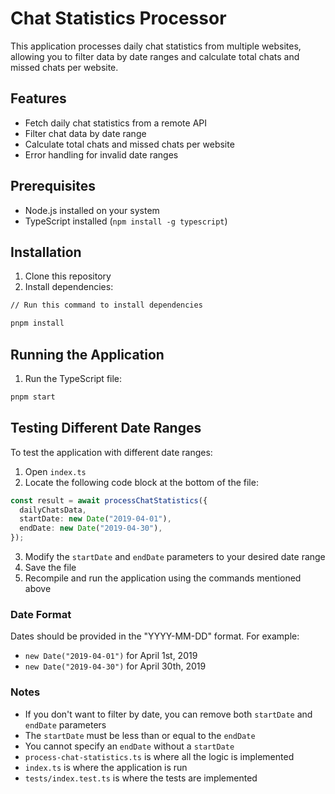 # Chat Statistics Processor

This application processes daily chat statistics from multiple websites, allowing you to filter data by date ranges and calculate total chats and missed chats per website.

## Features

- Fetch daily chat statistics from a remote API
- Filter chat data by date range
- Calculate total chats and missed chats per website
- Error handling for invalid date ranges

## Prerequisites

- Node.js installed on your system
- TypeScript installed (`npm install -g typescript`)

## Installation

1. Clone this repository
2. Install dependencies:

```bash
// Run this command to install dependencies

pnpm install
```

## Running the Application

1. Run the TypeScript file:

```bash
pnpm start
```

## Testing Different Date Ranges

To test the application with different date ranges:

1. Open `index.ts`
2. Locate the following code block at the bottom of the file:

```typescript
const result = await processChatStatistics({
  dailyChatsData,
  startDate: new Date("2019-04-01"),
  endDate: new Date("2019-04-30"),
});
```

3. Modify the `startDate` and `endDate` parameters to your desired date range
4. Save the file
5. Recompile and run the application using the commands mentioned above

### Date Format

Dates should be provided in the "YYYY-MM-DD" format. For example:

- `new Date("2019-04-01")` for April 1st, 2019
- `new Date("2019-04-30")` for April 30th, 2019

### Notes

- If you don't want to filter by date, you can remove both `startDate` and `endDate` parameters
- The `startDate` must be less than or equal to the `endDate`
- You cannot specify an `endDate` without a `startDate`
- `process-chat-statistics.ts` is where all the logic is implemented
- `index.ts` is where the application is run
- `tests/index.test.ts` is where the tests are implemented
